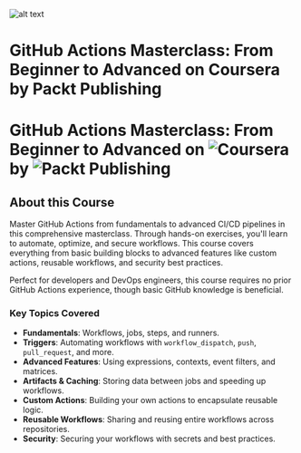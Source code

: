 ![alt text](https://d3njjcbhbojbot.cloudfront.net/api/utilities/v1/imageproxy/http://coursera-university-assets.s3.amazonaws.com/e3/0e478b09f14adfb4e9ec5365093fb9/3.svg?auto=format%2Ccompress&dpr=1&w=160&h=24)
# GitHub Actions Masterclass: From Beginner to Advanced on **Coursera** by **Packt Publishing**

# GitHub Actions Masterclass: From Beginner to Advanced on ![Coursera](https://img.shields.io/badge/Coursera-2A73CC?style=for-the-badge&logo=coursera&logoColor=white) by ![Packt](https://img.shields.io/badge/Packt-F05822?style=for-the-badge&logo=packt&logoColor=white) Publishing

## About this Course 

Master GitHub Actions from fundamentals to advanced CI/CD pipelines in this comprehensive masterclass. Through hands-on exercises, you'll learn to automate, optimize, and secure workflows. This course covers everything from basic building blocks to advanced features like custom actions, reusable workflows, and security best practices.

Perfect for developers and DevOps engineers, this course requires no prior GitHub Actions experience, though basic GitHub knowledge is beneficial.

### Key Topics Covered

- **Fundamentals**: Workflows, jobs, steps, and runners.
- **Triggers**: Automating workflows with `workflow_dispatch`, `push`, `pull_request`, and more.
- **Advanced Features**: Using expressions, contexts, event filters, and matrices.
- **Artifacts & Caching**: Storing data between jobs and speeding up workflows.
- **Custom Actions**: Building your own actions to encapsulate reusable logic.
- **Reusable Workflows**: Sharing and reusing entire workflows across repositories.
- **Security**: Securing your workflows with secrets and best practices.
